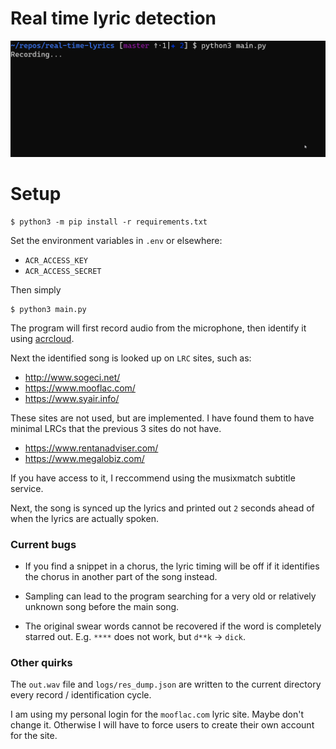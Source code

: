 # Real time lyric detection

![godzilla gif](godzilla.gif)
# Setup

```
$ python3 -m pip install -r requirements.txt
```

Set the environment variables in `.env` or elsewhere:
+ `ACR_ACCESS_KEY`
+ `ACR_ACCESS_SECRET`

Then simply

```
$ python3 main.py
```


The program will first record audio from the microphone, then identify it using [acrcloud](https://acrcloud.com).

Next the identified song is looked up on `LRC` sites, such as:

+ http://www.sogeci.net/
+ https://www.mooflac.com/
+ https://www.syair.info/

These sites are not used, but are implemented. I have found them to have minimal LRCs that the previous 3 sites do not have.

+ https://www.rentanadviser.com/
+ https://www.megalobiz.com/

If you have access to it, I reccommend using the musixmatch subtitle service.

Next, the song is synced up the lyrics and printed out `2` seconds ahead of when the lyrics are actually spoken.

### Current bugs

+ If you find a snippet in a chorus, the lyric timing will be off if it identifies the chorus in another part of the song instead.

+ Sampling can lead to the program searching for a very old or relatively unknown song before the main song.

+ The original swear words cannot be recovered if the word is completely starred out. E.g. `****` does not work, but `d**k` -> `dick`.

### Other quirks

The `out.wav` file and `logs/res_dump.json` are written to the current directory every record / identification cycle.

I am using my personal login for the `mooflac.com` lyric site. Maybe don't change it. Otherwise I will have to force users to create their own account for the site.